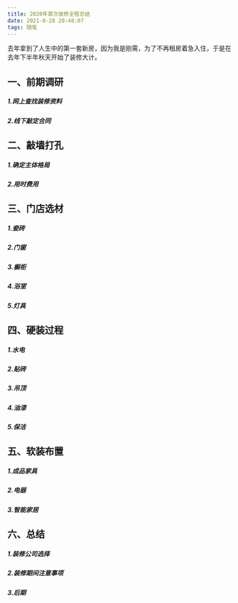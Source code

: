 ```yaml
---
title: 2020年首次装修全程总结
date: 2021-8-28 20:48:07
tags: 随笔
---
```




去年拿到了人生中的第一套新房，因为我是刚需，为了不再租房着急入住，于是在去年下半年秋天开始了装修大计。

## 一、前期调研

##### 1.网上查找装修资料

##### 2.线下敲定合同



## 二、敲墙打孔

##### 1.确定主体格局



##### 2.用时费用



## 三、门店选材

##### 1.瓷砖

##### 2.门窗

##### 3.橱柜

##### 4.浴室

##### 5.灯具



## 四、硬装过程

##### 1.水电

##### 2.贴砖

##### 3.吊顶

##### 4.油漆

##### 5.保洁



## 五、软装布置

##### 1.成品家具

##### 2.电器

##### 3.智能家居



## 六、总结

##### 1.装修公司选择

##### 2.装修期间注意事项

##### 3.后期

